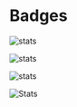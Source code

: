 # Badges

![stats](https://github-readme-stats.vercel.app/api?username=yohann-kevin&show_icons=true&theme=vision-friendly-dark)

<!-- ![Codewars](https://www.codewars.com/users/-yohann-/badges/large) -->

![stats](https://github-readme-stats.vercel.app/api/wakatime?username=kirua&theme=vision-friendly-dark)

![stats](https://github-readme-stats.vercel.app/api/wakatime?username=kirua&hide_progress=true&theme=vision-friendly-dark)

![Stats](https://github-readme-stats.vercel.app/api/top-langs/?username=yohann-kevin&hide=html,css,blade&theme=vision-friendly-dark)
<!-- (https://github.com/anuraghazra/github-readme-stats) -->
